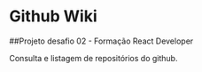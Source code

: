 # Github Wiki

##Projeto desafio 02 - Formação React Developer

Consulta e listagem de repositórios do github.


